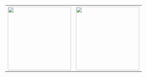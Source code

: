 <table>
<tr>
<th>
<img height=200 align="center" src="https://github-readme-stats.vercel.app/api?username=sidneyraabe&show_icons=true&theme=holi&rank_icon=github&ring_color=FFFF00" />
</th>
<th>
<img height=200 align="center" src="https://github-readme-stats.vercel.app/api/top-langs/?username=sidneyraabe&theme=holi&custom_title=Most&nbsp;Used&nbsp;Languages&layout=donut" />
</th>
</tr>
</table>









<!--
**sidneyraabe/sidneyraabe** is a ✨ _special_ ✨ repository because its `README.md` (this file) appears on your GitHub profile.

Here are some ideas to get you started:

- 🔭 I’m currently working on ...
- 🌱 I’m currently learning ...
- 👯 I’m looking to collaborate on ...
- 🤔 I’m looking for help with ...
- 💬 Ask me about ...
- 📫 How to reach me: ...
- 😄 Pronouns: ...
- ⚡ Fun fact: ...
-->
